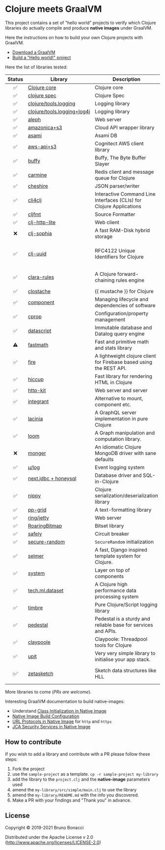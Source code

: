 # Clojure meets GraalVM

This project contains a set of "hello world" projects to verify which
Clojure libraries do actually compile and produce **native images**
under GraalVM.

Here the instructions on how to build your own Clojure projects with GraalVM.

  - [Download a GraalVM](https://github.com/graalvm/graalvm-ce-builds/releases)
  - [Build a "Hello world!" project](./doc/clojure-graalvm-native-binary.md)


Here the list of libraries tested:

| Status              | Library                                              | Description                                                         | Remarks                        |
|:-------------------:|------------------------------------------------------|---------------------------------------------------------------------|--------------------------------|
| :white_check_mark:  | [Clojure core](./clojure)                            | Clojure core                                                        |                                |
| :white_check_mark:  | [clojure spec](./spec)                               | Clojure Spec                                                        |                                |
| :white_check_mark:  | [clojure/tools.logging](./tools-logging)             | Logging library                                                     |                                |
| :white_check_mark:  | [clojure/tools.logging+log4j](./tools-logging-log4j) | Logging library                                                     |                                |
| :white_check_mark:  | [aleph](./aleph)                                     | Web server                                                          |                                |
| :white_check_mark:  | [amazonica+s3](./amazonica-s3)                       | Cloud API wrapper library                                           |                                |
| :white_check_mark:  | [asami](./asami)                                     | Asami DB                                                            |                                |
| :white_check_mark:  | [aws-api+s3](./aws-api-s3)                           | Cognitect AWS client library                                        |                                |
| :white_check_mark:  | [buffy](./buffy)                                     | Buffy, The Byte Buffer Slayer                                       |                                |
| :white_check_mark:  | [carmine](./carmine)                                 | Redis client and message queue for Clojure                          |                                |
| :white_check_mark:  | [cheshire](./cheshire)                               | JSON parser/writer                                                  |                                |
| :white_check_mark:  | [cli4clj](./cli4clj)                                 | Interactive Command Line Interfaces (CLIs) for Clojure Applications |                                |
| :white_check_mark:  | [cljfmt](./cljfmt)                                   | Source Formatter                                                    |                                |
| :white_check_mark:  | [clj-http-lite](./clj-http-lite)                     | Web client                                                          |                                |
| :x:                 | [clj-sophia](./clj-sophia)                           | A fast RAM-Disk hybrid storage                                      | *Runtime error/JNA*            |
| :white_check_mark:  | [clj-uuid](./clj-uuid)                               | RFC4122 Unique Identifiers for Clojure                              | No objects in namespaced uuids |
| :white_check_mark:  | [clara-rules](./clara-rules)                         | A Clojure forward-chaining rules engine                             | *Using AOT compiled session*   |
| :white_check_mark:  | [clostache](./clostache)                             | {{ mustache }} for Clojure                                          |                                |
| :white_check_mark:  | [component](./component)                             | Managing lifecycle and dependencies of software                     |                                |
| :white_check_mark:  | [cprop](./cprop)                                     | Configuration/property management                                   |                                |
| :white_check_mark:  | [datascript](./datascript)                           | Immutable database and Datalog query engine                         |                                |
| :warning:           | [fastmath](./fastmath)                               | Fast and primitive math and stats library                           | *See README*                   |
| :white_check_mark:  | [fire](./fire)                                       | A lightweight clojure client for Firebase based using the REST API. |                                |
| :white_check_mark:  | [hiccup](./hiccup)                                   | Fast library for rendering HTML in Clojure                          |                                |
| :white_check_mark:  | [http-kit](./http-kit)                               | Web server and server                                               |                                |
| :white_check_mark:  | [integrant](./integrant)                             | Alternative to mount, component etc.                                |                                |
| :white_check_mark:  | [lacinia](./lacinia)                                 | A GraphQL server implementation in pure Clojure                     |                                |
| :white_check_mark:  | [loom](./loom)                                       | A Graph manipulation and computation library.                       |                                |
| :x:                 | [monger](./monger)                                   | An idiomatic Clojure MongoDB driver with sane defaults              |                                |
| :white_check_mark:  | [μ/log](./mulog)                                     | Event logging system                                                |                                |
| :white_check_mark:  | [next.jdbc + honeysql](./next-jdbc)                  | Database driver and SQL-in-Clojure                                  |                                |
| :white_check_mark:  | [nippy](./nippy)                                     | Clojure serialization/deserialization library                       |                                |
| :white_check_mark:  | [pp-grid](./pp-grid)                                 | A text-formatting library                                           |                                |
| :white_check_mark:  | [ring/jetty](./ring-jetty)                           | Web server                                                          |                                |
| :white_check_mark:  | [RoaringBitmap](./roaring)                           | Bitset library                                                      |                                |
| :white_check_mark:  | [safely](./safely)                                   | Circuit breaker                                                     |                                |
| :white_check_mark:  | [secure-random](./secure-random)                     | `SecureRandom` initialization                                       |                                |
| :white_check_mark:  | [selmer](./selmer)                                   | A fast, Django inspired template system for Clojure.                |                                |
| :white_check_mark:  | [system](./system)                                   | Layer on top of components                                          |                                |
| :white_check_mark:  | [tech.ml.dataset](./tech.ml.dataset)                 | A Clojure high performance data processing system                   |                                |
| :white_check_mark:  | [timbre](./timbre)                                   | Pure Clojure/Script logging library                                 |                                |
| :white_check_mark:  | [pedestal](./pedestal)                               | Pedestal is a sturdy and reliable base for services and APIs.       |                                |
| :white_check_mark:  | [claypoole](./claypoole)                             | Claypoole: Threadpool tools for Clojure                             |                                |
| :white_check_mark:  | [upit](./upit)                                       | Very very simple library to initialise your app stack.              |                                |
| ::white_check_mark: | [zetasketch](./zetasketch)                           | Sketch data structures like HLL                                     | requires reflect-config.json   |


More libraries to come (*PRs are welcome*).

Interesting GraalVM documentation to build native-images:

  - Understand [Class Initialization in Native Image](https://github.com/oracle/graal/blob/master/docs/reference-manual/native-image/ClassInitialization.md)
  - [Native Image Build Configuration](https://github.com/oracle/graal/blob/master/docs/reference-manual/native-image/BuildConfiguration.md)
  - [URL Protocols in Native Image](https://github.com/oracle/graal/blob/master/docs/reference-manual/native-image/URLProtocols.md) for `http` and `https`
  - [JCA Security Services in Native Image](https://github.com/oracle/graal/blob/master/docs/reference-manual/native-image/JCASecurityServices.md)


## How to contribute

If you wish to add a library and contribute with a PR please follow these steps:

  1. Fork the project
  2. use the `sample-project` as a template. `cp -r sample-project my-library`
  3. add the library to the `project.clj` and the **native-image** parameters used
  4. amend the `my-library/src/simple/main.clj` to use the library
  5. amend the `my-library/README.md` with the info you discovered.
  6. Make a PR with your findings and "Thank you" in advance.

## License

Copyright © 2019-2021 Bruno Bonacci

Distributed under the Apache License v 2.0 (http://www.apache.org/licenses/LICENSE-2.0)
